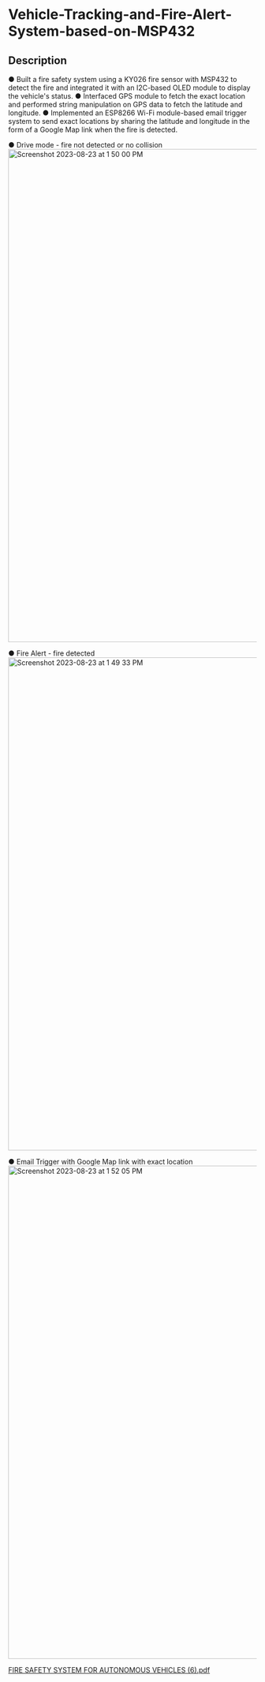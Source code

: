 # Vehicle-Tracking-and-Fire-Alert-System-based-on-MSP432

## Description
● Built a fire safety system using a KY026 fire sensor with MSP432 to detect the fire and integrated it with an I2C-based OLED module to display the vehicle's status.
● Interfaced GPS module to fetch the exact location and performed string manipulation on GPS data to fetch the latitude and longitude.
● Implemented an ESP8266 Wi-Fi module-based email trigger system to send exact locations by sharing the latitude and longitude in the form of a Google Map link when the fire is detected.

● Drive mode - fire not detected or no collision
<img width="1000" alt="Screenshot 2023-08-23 at 1 50 00 PM" src="https://github.com/malolasimman/Vehicle-Tracking-and-Fire-Alert-System-based-on-MSP432/assets/59477885/16aa1d43-195c-4810-a4b8-6a7747ef94d8">

● Fire Alert - fire detected
<img width="1000" alt="Screenshot 2023-08-23 at 1 49 33 PM" src="https://github.com/malolasimman/Vehicle-Tracking-and-Fire-Alert-System-based-on-MSP432/assets/59477885/7bbf81d0-66a7-4467-8db4-f7045173fc54">

● Email Trigger with Google Map link with exact location
<img width="1000" alt="Screenshot 2023-08-23 at 1 52 05 PM" src="https://github.com/malolasimman/Vehicle-Tracking-and-Fire-Alert-System-based-on-MSP432/assets/59477885/8006cd7d-b53b-43c5-a46e-7ca92008a8ee">


[FIRE SAFETY SYSTEM FOR AUTONOMOUS VEHICLES (6).pdf](https://github.com/malolasimman/Vehicle-Tracking-and-Fire-Alert-System-based-on-MSP432/files/12422778/FIRE.SAFETY.SYSTEM.FOR.AUTONOMOUS.VEHICLES.6.pdf)
